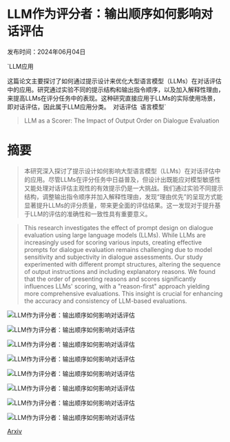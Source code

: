 # LLM作为评分者：输出顺序如何影响对话评估

发布时间：2024年06月04日

`LLM应用

这篇论文主要探讨了如何通过提示设计来优化大型语言模型（LLMs）在对话评估中的应用。研究通过实验不同的提示结构和输出指令顺序，以及加入解释性理由，来提高LLMs在评分任务中的表现。这种研究直接应用于LLMs的实际使用场景，即对话评估，因此属于LLM应用分类。` `对话评估` `语言模型`

> LLM as a Scorer: The Impact of Output Order on Dialogue Evaluation

# 摘要

> 本研究深入探讨了提示设计如何影响大型语言模型（LLMs）在对话评估中的应用。尽管LLMs在评分任务中日益普及，但设计出既能应对模型敏感性又能处理对话评估主观性的有效提示仍是一大挑战。我们通过实验不同提示结构，调整输出指令顺序并加入解释性理由，发现“理由优先”的呈现方式能显著提升LLMs的评分质量，带来更全面的评估结果。这一发现对于提升基于LLM的评估的准确性和一致性具有重要意义。

> This research investigates the effect of prompt design on dialogue evaluation using large language models (LLMs). While LLMs are increasingly used for scoring various inputs, creating effective prompts for dialogue evaluation remains challenging due to model sensitivity and subjectivity in dialogue assessments. Our study experimented with different prompt structures, altering the sequence of output instructions and including explanatory reasons. We found that the order of presenting reasons and scores significantly influences LLMs' scoring, with a "reason-first" approach yielding more comprehensive evaluations. This insight is crucial for enhancing the accuracy and consistency of LLM-based evaluations.

![LLM作为评分者：输出顺序如何影响对话评估](../../../paper_images/2406.02863/x1.png)

![LLM作为评分者：输出顺序如何影响对话评估](../../../paper_images/2406.02863/x2.png)

![LLM作为评分者：输出顺序如何影响对话评估](../../../paper_images/2406.02863/x3.png)

![LLM作为评分者：输出顺序如何影响对话评估](../../../paper_images/2406.02863/x4.png)

![LLM作为评分者：输出顺序如何影响对话评估](../../../paper_images/2406.02863/x5.png)

![LLM作为评分者：输出顺序如何影响对话评估](../../../paper_images/2406.02863/x6.png)

![LLM作为评分者：输出顺序如何影响对话评估](../../../paper_images/2406.02863/x7.png)

![LLM作为评分者：输出顺序如何影响对话评估](../../../paper_images/2406.02863/x8.png)

[Arxiv](https://arxiv.org/abs/2406.02863)